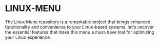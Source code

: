 # LINUX-MENU
The Linux Menu repository is a remarkable project that brings enhanced functionality and convenience to your Linux-based systems.  let's uncover the essential features that make this menu a must-have tool for optimizing your Linux experience.
